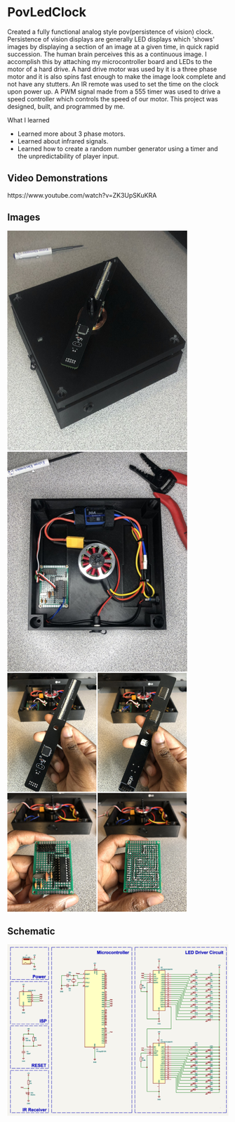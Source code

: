 # PovLedClock
Created a fully functional analog style pov(persistence of vision) clock. Persistence of vision displays are generally LED displays which 'shows' images by displaying a section of an image at a given time, in quick rapid succession. The human brain perceives this as a continuous image. I accomplish this by attaching my microcontroller board and LEDs to the motor of a hard drive. A hard drive motor was used by it is a three phase motor and it is also spins fast enough to make the image look complete and not have any stutters. An IR remote was used to set the time on the clock upon power up. A PWM signal made from a 555 timer was used to drive a speed controller which controls the speed of our motor. This project was designed, built, and programmed by me.

What I learned
* Learned more about 3 phase motors.
* Learned about infrared signals.
* Learned how to create a random number generator using a timer and the unpredictability of player input. 

<h2>Video Demonstrations</h2> 
https://www.youtube.com/watch?v=ZK3UpSKuKRA

<h2>Images</h2>
<div>
    <img src = "images/pov-led-clock.JPEG" width = "410" height = "500" style="padding: 0; margin: 0;">
    <img src = "images/case-inside.JPEG" width = "410" height = "500">
</div>
<div>
    <img src = "images/led-circuit-front.JPEG" width = "202.5" height = "270" style="padding: 0; margin: 0;">
    <img src = "images/led-circuit-back.JPEG" width = "202.5" height = "270" style="padding: 0; margin: 0;">
    <img src = "images/attiny-circuit-front.JPEG" width = "202.5" height = "270" style="padding: 0; margin: 0;">
    <img src = "images/attiny-circuit-back.JPEG" width = "202.5" height = "270" style="padding: 0; margin: 0;">
</div>

<h2>Schematic</h2>
<div>
    <img src = "images/led-circuit-schematic.jpg">
</div>